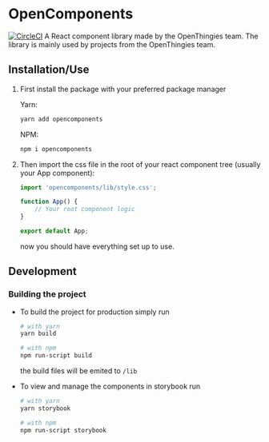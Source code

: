 # OpenComponents
[![CircleCI](https://dl.circleci.com/status-badge/img/gh/OpenThingies/OpenComponents/tree/mistress.svg?style=svg&circle-token=6effba72cd3af2f9d2c14b3983df7e9e5bf2f369)](https://dl.circleci.com/status-badge/redirect/gh/OpenThingies/OpenMoodServer/tree/mistress)
A React component library made by the OpenThingies team.
The library is mainly used by projects from the OpenThingies team.

## Installation/Use

1. First install the package with your preferred package manager

    Yarn:
    ```bash
    yarn add opencomponents
    ```
    NPM:
    ```bash
    npm i opencomponents
    ```

2. Then import the css file in the root of your react component tree (usually your App component):

    ```jsx
    import 'opencomponents/lib/style.css';

    function App() {
        // Your root component logic
    }

    export default App;
    ```

    now you should have everything set up to use.

## Development

### Building the project

- To build the project for production simply run
    ```bash
    # with yarn
    yarn build

    # with npm
    npm run-script build
    ```
    the build files will be emited to `/lib`

- To view and manage the components in storybook run
    ```bash
    # with yarn
    yarn storybook

    # with npm
    npm run-script storybook
    ```
